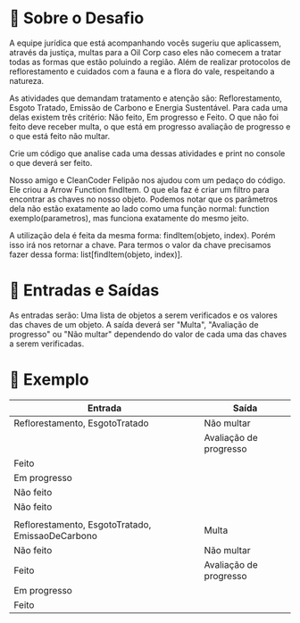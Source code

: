 # 🌱 Sobre o Desafio
A equipe jurídica que está acompanhando vocês sugeriu que aplicassem, através da justiça, multas para a Oil Corp caso eles não comecem a tratar todas as formas que estão poluindo a região. Além de realizar protocolos de reflorestamento e cuidados com a fauna e a flora do vale, respeitando a natureza.

As atividades que demandam tratamento e atenção são: Reflorestamento, Esgoto Tratado, Emissão de Carbono e Energia Sustentável. Para cada uma delas existem três critério: Não feito, Em progresso e Feito. O que não foi feito deve receber multa, o que está em progresso avaliação de progresso e o que está feito não multar.

Crie um código que analise cada uma dessas atividades e print no console o que deverá ser feito.

Nosso amigo e CleanCoder Felipão nos ajudou com um pedaço do código. Ele criou a Arrow Function findItem. O que ela faz é criar um filtro para encontrar as chaves no nosso objeto. Podemos notar que os parâmetros dela não estão exatamente ao lado como uma função normal: function exemplo(parametros), mas funciona exatamente do mesmo jeito.

A utilização dela é feita da mesma forma: findItem(objeto, index). Porém isso irá nos retornar a chave. Para termos o valor da chave precisamos fazer dessa forma: list[findItem(objeto, index)].

# 🌅 Entradas e Saídas 
As entradas serão: Uma lista de objetos a serem verificados e os valores das chaves de um objeto. A saída deverá ser "Multa", "Avaliação de progresso" ou "Não multar" dependendo do valor de cada uma das chaves a serem verificadas.

# 🌳 Exemplo 

| Entrada                       | Saída              |
|-------------------------------|--------------------|
| Reflorestamento, EsgotoTratado| Não multar         |
|                               | Avaliação de progresso |
| Feito                         |                    |
| Em progresso                  |                    |
| Não feito                     |                    |
| Não feito                     |                    |
|                               |                    |
| Reflorestamento, EsgotoTratado, EmissaoDeCarbono | Multa              | 
| Não feito                     | Não multar         |
| Feito                         | Avaliação de progresso |
| Em progresso                  |                    |
| Feito                         |                    |

         
